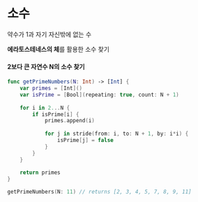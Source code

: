 # 소수
약수가 1과 자기 자신밖에 없는 수

**에라토스테네스의 체**를 활용한 소수 찾기



#### 2보다 큰 자연수 N의 소수 찾기

``` swift
func getPrimeNumbers(N: Int) -> [Int] {
    var primes = [Int]()
    var isPrime = [Bool](repeating: true, count: N + 1)
    
    for i in 2...N {
        if isPrime[i] {
            primes.append(i)
            
            for j in stride(from: i, to: N + 1, by: i*i) {
                isPrime[j] = false
            }
        }
    }
    
    return primes
}

getPrimeNumbers(N: 11) // returns [2, 3, 4, 5, 7, 8, 9, 11]
```

